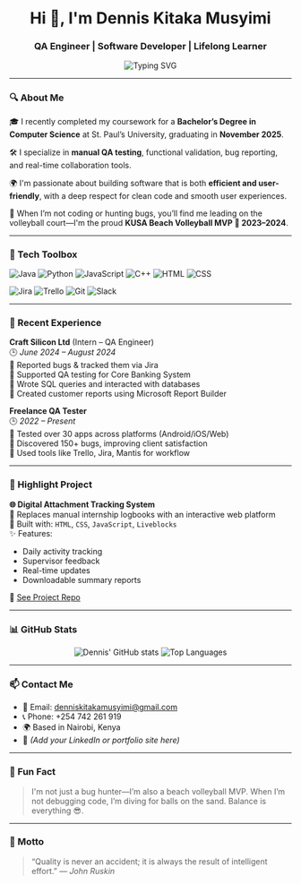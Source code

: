<h1 align="center">Hi 👋, I'm Dennis Kitaka Musyimi</h1>
<h3 align="center">QA Engineer | Software Developer | Lifelong Learner</h3>

<p align="center">
  <img src="https://readme-typing-svg.herokuapp.com?font=Fira+Code&size=22&duration=3000&pause=1000&color=36BCF7&center=true&vCenter=true&width=440&lines=Breaking+bugs+%F0%9F%90%9B;Building+better+code+%F0%9F%92%BB;Making+apps+shine+%F0%9F%8C%9F" alt="Typing SVG" />
</p>

---

### 🔍 About Me

🎓 I recently completed my coursework for a **Bachelor’s Degree in Computer Science** at St. Paul’s University, graduating in **November 2025**.

🛠 I specialize in **manual QA testing**, functional validation, bug reporting, and real-time collaboration tools.

🌍 I'm passionate about building software that is both **efficient and user-friendly**, with a deep respect for clean code and smooth user experiences.

💬 When I’m not coding or hunting bugs, you’ll find me leading on the volleyball court—I'm the proud **KUSA Beach Volleyball MVP 🏐 2023–2024**.

---

### 🧰 Tech Toolbox

![Java](https://img.shields.io/badge/Java-%23ED8B00.svg?style=for-the-badge&logo=java&logoColor=white)
![Python](https://img.shields.io/badge/Python-3776AB?style=for-the-badge&logo=python&logoColor=white)
![JavaScript](https://img.shields.io/badge/JavaScript-F7DF1E?style=for-the-badge&logo=javascript&logoColor=black)
![C++](https://img.shields.io/badge/C++-00599C?style=for-the-badge&logo=cplusplus&logoColor=white)
![HTML](https://img.shields.io/badge/HTML5-E34F26?style=for-the-badge&logo=html5&logoColor=white)
![CSS](https://img.shields.io/badge/CSS3-1572B6?style=for-the-badge&logo=css3&logoColor=white)

![Jira](https://img.shields.io/badge/Jira-0052CC?style=for-the-badge&logo=jira&logoColor=white)
![Trello](https://img.shields.io/badge/Trello-0052CC?style=for-the-badge&logo=trello&logoColor=white)
![Git](https://img.shields.io/badge/Git-F05032?style=for-the-badge&logo=git&logoColor=white)
![Slack](https://img.shields.io/badge/Slack-4A154B?style=for-the-badge&logo=slack&logoColor=white)

---

### 💼 Recent Experience

**Craft Silicon Ltd** (Intern – QA Engineer)  
🕒 *June 2024 – August 2024*  
🔹 Reported bugs & tracked them via Jira  
🔹 Supported QA testing for Core Banking System  
🔹 Wrote SQL queries and interacted with databases  
🔹 Created customer reports using Microsoft Report Builder

**Freelance QA Tester**  
🕒 *2022 – Present*  
🔸 Tested over 30 apps across platforms (Android/iOS/Web)  
🔸 Discovered 150+ bugs, improving client satisfaction  
🔸 Used tools like Trello, Jira, Mantis for workflow

---

### 🚀 Highlight Project

**🌐 Digital Attachment Tracking System**  
📌 Replaces manual internship logbooks with an interactive web platform  
🔧 Built with: `HTML`, `CSS`, `JavaScript`, `Liveblocks`  
✨ Features:
- Daily activity tracking  
- Supervisor feedback  
- Real-time updates  
- Downloadable summary reports

📍 [See Project Repo](https://github.com/dkitaka)

---

### 📊 GitHub Stats

<p align="center">
  <img src="https://github-readme-stats.vercel.app/api?username=dkitaka&show_icons=true&theme=radical" alt="Dennis' GitHub stats" />
  <img src="https://github-readme-stats.vercel.app/api/top-langs/?username=dkitaka&layout=compact&theme=radical" alt="Top Languages" />
</p>

---

### 📫 Contact Me

- 📧 Email: [denniskitakamusyimi@gmail.com](mailto:denniskitakamusyimi@gmail.com)  
- 📞 Phone: +254 742 261 919  
- 🌍 Based in Nairobi, Kenya  
- 🔗 *(Add your LinkedIn or portfolio site here)*

---

### 🏐 Fun Fact

> I'm not just a bug hunter—I’m also a beach volleyball MVP. When I’m not debugging code, I’m diving for balls on the sand. Balance is everything 😎.

---

### 💬 Motto

> “Quality is never an accident; it is always the result of intelligent effort.” — *John Ruskin*

